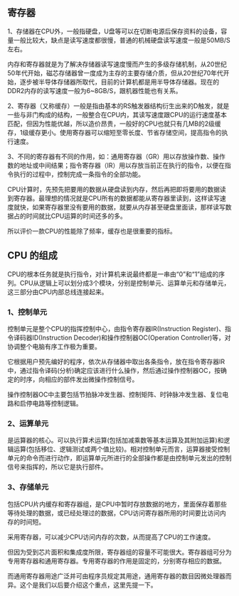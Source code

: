 ## 寄存器

1、存储器在CPU外，一般指硬盘，U盘等可以在切断电源后保存资料的设备，容量一般比较大，缺点是读写速度都很慢，普通的机械硬盘读写速度一般是50MB/S左右。

内存和寄存器就是为了解决存储器读写速度慢而产生的多级存储机制，从20世纪50年代开始，磁芯存储器曾一度成为主存的主要存储介质，但从20世纪70年代开始，逐步被半导体存储器所取代，目前的计算机都是用半导体存储器。现在的DDR2内存的读写速度一般为6~8GB/S，跟机器性能也有关系。

2、寄存器（又称缓存）一般是指由基本的RS触发器结构衍生出来的D触发，就是一些与非门构成的结构，一般整合在CPU内，其读写速度跟CPU的运行速度基本匹配，但因为性能优越，所以造价昂贵，一般好的CPU也就只有几MB的2级缓存，1级缓存更小。使用寄存器可以缩短至零长度、节省存储空间，提高指令的执行速度。

3、不同的寄存器有不同的作用，如：通用寄存器（GR）用以存放操作数、操作数的地址或中间结果；指令寄存器（IR）用以存放当前正在执行的指令，以便在指令执行的过程中，控制完成一条指令的全部功能。

CPU计算时，先预先把要用的数据从硬盘读到内存，然后再把即将要用的数据读到寄存器。最理想的情况就是CPU所有的数据都能从寄存器里读到，这样读写速度就快，如果寄存器里没有要用的数据，就要从内存甚至硬盘里面读，那样读写数据占的时间就比CPU运算的时间还多的多。

所以评价一款CPU的性能除了频率，缓存也是很重要的指标。


## CPU 的组成

CPU的根本任务就是执行指令，对计算机来说最终都是一串由“0”和“1”组成的序列。CPU从逻辑上可以划分成3个模块，分别是控制单元、运算单元和存储单元，这三部分由CPU内部总线连接起来。

### 1、控制单元

控制单元是整个CPU的指挥控制中心，由指令寄存器IR(Instruction Register)、指令译码器ID(Instruction Decoder)和操作控制器OC(Operation Controller)等，对协调整个电脑有序工作极为重要。

它根据用户预先编好的程序，依次从存储器中取出各条指令，放在指令寄存器IR中，通过指令译码(分析)确定应该进行什么操作，然后通过操作控制器OC，按确定的时序，向相应的部件发出微操作控制信号。

操作控制器OC中主要包括节拍脉冲发生器、控制矩阵、时钟脉冲发生器、复位电路和启停电路等控制逻辑。

### 2、运算单元

是运算器的核心。可以执行算术运算(包括加减乘数等基本运算及其附加运算)和逻辑运算(包括移位、逻辑测试或两个值比较)。相对控制单元而言，运算器接受控制单元的命令而进行动作，即运算单元所进行的全部操作都是由控制单元发出的控制信号来指挥的，所以它是执行部件。

### 3、存储单元

包括CPU片内缓存和寄存器组，是CPU中暂时存放数据的地方，里面保存着那些等待处理的数据，或已经处理过的数据，CPU访问寄存器所用的时间要比访问内存的时间短。

采用寄存器，可以减少CPU访问内存的次数，从而提高了CPU的工作速度。

但因为受到芯片面积和集成度所限，寄存器组的容量不可能很大。寄存器组可分为专用寄存器和通用寄存器。专用寄存器的作用是固定的，分别寄存相应的数据。

而通用寄存器用途广泛并可由程序员规定其用途，通用寄存器的数目因微处理器而异。这个是我们以后要介绍这个重点，这里先提一下。